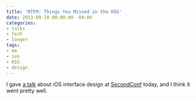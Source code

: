 ```yaml
---
title: 'RTFM: Things You Missed in the HIG'
date: 2013-09-28 00:00:00 -04:00
categories:
- talks
- tech
- longer
tags:
- me
- ios
- HIG
- design
---
```


<script async class="speakerdeck-embed" data-id="3c7f53c00a970131e71b4ad4807d0c08" data-ratio="1.77777777777778" src="https://speakerdeck.com/assets/embed.js"></script>

I gave [a talk](https://speakerdeck.com/matthewbischoff/rtfm-things-you-missed-in-the-hig) about iOS interface design at [SecondConf](http://secondconf.com) today, and I think it went pretty well.
